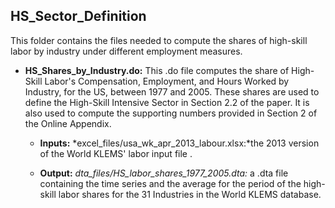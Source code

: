 ## HS_Sector_Definition
This folder contains the files needed to compute the shares of high-skill labor by industry under different employment measures.

* **HS_Shares_by_Industry.do:** 
This .do file computes the share of High-Skill Labor's Compensation, Employment, and Hours Worked by Industry, for the US, between 1977 and 2005. These shares are used to define the High-Skill Intensive Sector in Section 2.2 of the paper. It is also used to compute the supporting numbers provided in Section 2 of the Online Appendix.

    * **Inputs:** *excel_files/usa_wk_apr_2013_labour.xlsx:*the 2013 version of the World KLEMS' labor input file .

    * **Output:** *dta_files/HS_labor_shares_1977_2005.dta:* a .dta file containing the time series and the average for the period of the high-skill labor shares for the 31 Industries in the World KLEMS database.
